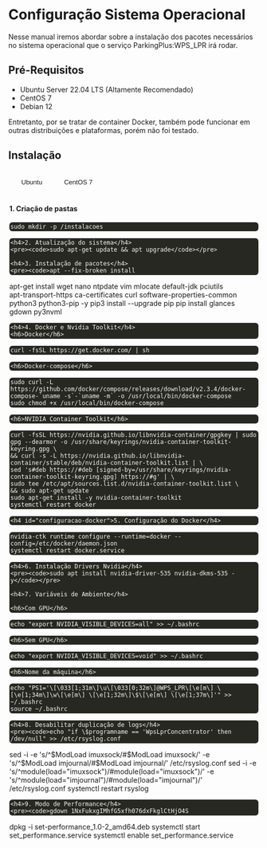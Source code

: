 <style>
:root {
  --primary-color: #ff5722;
}

[data-md-color-scheme="default"] {
  --tab-bg: #f9f9f9;
  --tab-hover: #eeeeee;
  --tab-active: var(--primary-color);
  --tab-content-bg: #fefefe;
  --tab-border: #ddd;
  --tab-text: #333;
  --tab-active-text: white;
}

[data-md-color-scheme="slate"] {
  --tab-bg: #2e2e2e;
  --tab-hover: #3a3a3a;
  --tab-active: var(--primary-color);
  --tab-content-bg: #1f1f1f;
  --tab-border: #444;
  --tab-text: #eee;
  --tab-active-text: white;
}

.tab-container {
  border-radius: 6px;
  margin-bottom: 0.2rem;
}

.tab-buttons {
  display: flex;
  gap: 4px;
  padding: 6px;
}

.tab-buttons button {
  background-color: var(--tab-bg);
  border: 1px solid var(--tab-border);
  border-radius: 6px;
  padding: 10px 20px;
  font-size: 13px;
  cursor: pointer;
  color: var(--tab-text);
  transition: background-color 0.3s, color 0.3s;
}

.tab-buttons button:hover {
  background-color: var(--tab-hover);
}

.tab-buttons button.active {
  background-color: var(--tab-active);
  color: var(--tab-active-text);
}

.tab-content {
  display: none;
  padding: 2px;
  border-radius: 0 0 6px 6px;
  color: var(--tab-text);
  margin-bottom: 1rem;
}

.tab-content.active {
  display: block;
}

.tab-content pre {
  background-color: #272822;
  color: #f8f8f2;
  padding: 2px;
  border-radius: 6px;
  overflow-x: auto;
}
</style>



<h1>Configuração Sistema Operacional</h1>
<p>Nesse manual iremos abordar sobre a instalação dos pacotes necessários no sistema operacional que o serviço ParkingPlus:WPS_LPR irá rodar.</p>

<h2>Pré-Requisitos</h2>
<ul>
  <li>Ubuntu Server 22.04 LTS (Altamente Recomendado)</li>
  <li>CentOS 7</li>
  <li>Debian 12</li>
</ul>
<p>Entretanto, por se tratar de container Docker, também pode funcionar em outras distribuições e plataformas, porém não foi testado.</p>

<h2>Instalação</h2>

<div class="tab-container">
  <div class="tab-buttons">
    <button class="active" onclick="showTab('ubuntu')">Ubuntu</button>
    <button onclick="showTab('centos')">CentOS 7</button>
  </div>

  <div id="ubuntu" class="tab-content active">
    <h4>1. Criação de pastas</h4>
    <pre><code>sudo mkdir -p /instalacoes </code></pre>

    <h4>2. Atualização do sistema</h4>
    <pre><code>sudo apt-get update && apt upgrade</code></pre>

    <h4>3. Instalação de pacotes</h4>
    <pre><code>apt --fix-broken install
apt-get install wget nano ntpdate vim mlocate default-jdk pciutils \
apt-transport-https ca-certificates curl software-properties-common python3 python3-pip -y
pip3 install --upgrade pip 
pip install glances gdown py3nvml</code></pre>

    <h4>4. Docker e Nvidia Toolkit</h4>
    <h6>Docker</h6>
<pre><code>curl -fsSL https://get.docker.com/ | sh</code></pre>

    <h6>Docker-compose</h6>
<pre><code>sudo curl -L https://github.com/docker/compose/releases/download/v2.3.4/docker-compose-`uname -s`-`uname -m` -o /usr/local/bin/docker-compose
sudo chmod +x /usr/local/bin/docker-compose</code></pre>

    <h6>NVIDIA Container Toolkit</h6>
<pre><code>curl -fsSL https://nvidia.github.io/libnvidia-container/gpgkey | sudo gpg --dearmor -o /usr/share/keyrings/nvidia-container-toolkit-keyring.gpg \
&& curl -s -L https://nvidia.github.io/libnvidia-container/stable/deb/nvidia-container-toolkit.list | \
sed 's#deb https://#deb [signed-by=/usr/share/keyrings/nvidia-container-toolkit-keyring.gpg] https://#g' | \
sudo tee /etc/apt/sources.list.d/nvidia-container-toolkit.list \
&& sudo apt-get update
sudo apt-get install -y nvidia-container-toolkit
systemctl restart docker</code></pre>

    <h4 id="configuracao-docker">5. Configuração do Docker</h4>
<pre><code>nvidia-ctk runtime configure --runtime=docker --config=/etc/docker/daemon.json
systemctl restart docker.service</code></pre>

    <h4>6. Instalação Drivers Nvidia</h4>
    <pre><code>sudo apt install nvidia-driver-535 nvidia-dkms-535 -y</code></pre>

    <h4>7. Variáveis de Ambiente</h4>

    <h6>Com GPU</h6>
<pre><code>echo "export NVIDIA_VISIBLE_DEVICES=all" >> ~/.bashrc</code></pre>

    <h6>Sem GPU</h6>
<pre><code>echo "export NVIDIA_VISIBLE_DEVICES=void" >> ~/.bashrc</code></pre>

    <h6>Nome da máquina</h6>
<pre><code>echo "PS1='\[\033[1;31m\]\u\[\033[0;32m\]@WPS_LPR\[\e[m\] \[\e[1;34m\]\w\[\e[m\] \[\e[1;32m\]\$\[\e[m\] \[\e[1;37m\]'" >> ~/.bashrc 
source ~/.bashrc</code></pre>

    <h4>8. Desabilitar duplicação de logs</h4>
    <pre><code>echo "if \$programname == 'WpsLprConcentrator' then /dev/null" >> /etc/rsyslog.conf
sed -i -e 's/^$ModLoad imuxsock/#$ModLoad imuxsock/' -e 's/^$ModLoad imjournal/#$ModLoad imjournal/' /etc/rsyslog.conf
sed -i -e 's/^module(load="imuxsock")/#module(load="imuxsock")/' -e 's/^module(load="imjournal")/#module(load="imjournal")/' /etc/rsyslog.conf
systemctl restart rsyslog</code></pre>

    <h4>9. Modo de Performance</h4>
    <pre><code>gdown 1NxFukxgIMhfG5xfh076dxFkglCtHjO4S
dpkg -i set-performance_1.0-2_amd64.deb
systemctl start set_performance.service
systemctl enable set_performance.service</code></pre>
  </div>

  <div id="centos" class="tab-content">
    <h4>1. Criação de pastas</h4>
    <pre><code>sudo mkdir -p /instalacoes </code></pre>

    <h4>2. Repositórios</h4>
    <pre><code>yum install https://www.elrepo.org/elrepo-release-7.el7.elrepo.noarch.rpm -y
yum install epel-release -y</code></pre>

    <h4>3. Atualização do sistema</h4>
    <pre><code>sudo yum update -y</code></pre>

    <h4>4. Instalação de pacotes</h4>
    <pre><code>yum install -y wget nano ntpdate vim mlocate java-1.8.0-openjdk \
default-jdk pciutils python3 python3-pip 
pip3 install --upgrade pip 
pip install glances gdown py3nvml</code></pre>

    <h4>5. Docker e Nvidia Toolkit</h4>

    <h6>Docker</h6>
<pre><code>curl -fsSL https://get.docker.com/ | sh</code></pre>

    <h6>Docker-compose</h6>
<pre><code>sudo curl -L https://github.com/docker/compose/releases/download/v2.3.4/docker-compose-`uname -s`-`uname -m` -o /usr/local/bin/docker-compose
sudo chmod +x /usr/local/bin/docker-compose</code></pre>

    <h6>NVIDIA Container Toolkit</h6>
<pre><code>curl -s -L https://nvidia.github.io/libnvidia-container/stable/rpm/nvidia-container-toolkit.repo | \
sudo tee /etc/yum.repos.d/nvidia-container-toolkit.repo
sudo yum install -y nvidia-container-toolkit
systemctl restart docker</code></pre>

    <h4>6. Configuração do Docker</h4>
    <pre><code>nvidia-ctk runtime configure --runtime=docker --config=/etc/docker/daemon.json
systemctl restart docker.service</code></pre>

    <h4>7. Instalação Drivers Nvidia</h4>
    <pre><code>yum -y install nvidia-detect
yum install -y kmod-nvidia
yum remove -y xorg-x11-drivers xorg-x11-drv-nouveau</code></pre>

    <h4>8. Variáveis de Ambiente</h4>
    <h6>Com GPU</h6>
    <pre><code>echo "export NVIDIA_VISIBLE_DEVICES=all" >> ~/.bashrc</code></pre>

    <h6>Sem GPU</h6>
<pre><code>"export NVIDIA_VISIBLE_DEVICES=void" >> ~/.bashrc</code></pre>

    <h6>Nome da máquina</h6>
<pre><code>echo "PS1='\[\033[1;31m\]\u\[\033[0;32m\]@WPS_LPR\[\e[m\] \[\e[1;34m\]\w\[\e[m\] \[\e[1;32m\]\$\[\e[m\] \[\e[1;37m\]'" >> ~/.bashrc 
source ~/.bashrc</code></pre>

    <h4>9. Desabilitar duplicação de logs</h4>
    <pre><code>echo "if \$programname == 'WpsLprConcentrator' then /dev/null" >> /etc/rsyslog.conf
sed -i -e 's/^$ModLoad imuxsock/#$ModLoad imuxsock/' -e 's/^$ModLoad imjournal/#$ModLoad imjournal/' /etc/rsyslog.conf
sed -i -e 's/^module(load="imuxsock")/#module(load="imuxsock")/' -e 's/^module(load="imjournal")/#module(load="imjournal")/' /etc/rsyslog.conf
systemctl restart rsyslog</code></pre>

    <h4>10. Modo de Performance</h4>
    <pre><code>gdown 1Roq8tn0COhY-OSrUy_YRNEQuZzdnM4Uu
rpm -ivh set_performance-1.0-1.x86_64.rpm  
systemctl start set_performance.service
systemctl enable set_performance.service</code></pre>
  </div>
</div>

<script>
  function showTab(id) {
    document.querySelectorAll('.tab-content').forEach(e => e.classList.remove('active'));
    document.querySelectorAll('.tab-buttons button').forEach(b => b.classList.remove('active'));
    document.getElementById(id).classList.add('active');
    event.target.classList.add('active');
  }
</script>
